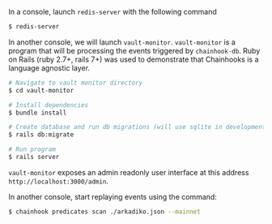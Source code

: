
In a console, launch `redis-server` with the following command

```bash
$ redis-server
```

In another console, we will launch `vault-monitor`. `vault-monitor` is a program that will be processing the events triggered by `chainhook-db`. Ruby on Rails (ruby 2.7+, rails 7+) was used to demonstrate that Chainhooks is a language agnostic layer. 

```bash
# Navigate to vault monitor directory
$ cd vault-monitor

# Install dependencies
$ bundle install

# Create database and run db migrations (will use sqlite in development mode)
$ rails db:migrate

# Run program
$ rails server
```

`vault-monitor` exposes an admin readonly user interface at this address `http://localhost:3000/admin`.

In another console, start replaying events using the command:

```bash
$ chainhook predicates scan ./arkadiko.json --mainnet
```